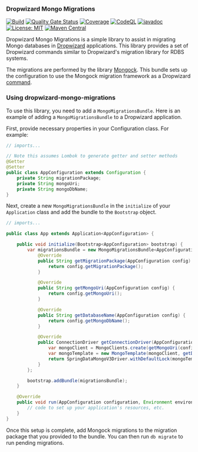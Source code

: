 ### Dropwizard Mongo Migrations

[![Build](https://github.com/kiwiproject/dropwizard-mongo-migrations/workflows/build/badge.svg)](https://github.com/kiwiproject/dropwizard-mongo-migrations/actions?query=workflow%3Abuild)
[![Quality Gate Status](https://sonarcloud.io/api/project_badges/measure?project=kiwiproject_dropwizard-mongo-migrations&metric=alert_status)](https://sonarcloud.io/dashboard?id=kiwiproject_dropwizard-mongo-migrations)
[![Coverage](https://sonarcloud.io/api/project_badges/measure?project=kiwiproject_dropwizard-mongo-migrations&metric=coverage)](https://sonarcloud.io/dashboard?id=kiwiproject_dropwizard-mongo-migrations)
[![CodeQL](https://github.com/kiwiproject/dropwizard-mongo-migrations/actions/workflows/codeql.yml/badge.svg)](https://github.com/kiwiproject/dropwizard-mongo-migrations/actions/workflows/codeql.yml)
[![javadoc](https://javadoc.io/badge2/org.kiwiproject/dropwizard-mongo-migrations/javadoc.svg)](https://javadoc.io/doc/org.kiwiproject/dropwizard-mongo-migrations)
[![License: MIT](https://img.shields.io/badge/License-MIT-blue.svg)](https://opensource.org/licenses/MIT)
[![Maven Central](https://img.shields.io/maven-central/v/org.kiwiproject/dropwizard-mongo-migrations)](https://search.maven.org/search?q=g:org.kiwiproject%20a:dropwizard-mongo-migrations)

Dropwizard Mongo Migrations is a simple library to assist in migrating Mongo databases in
[Dropwizard](https://www.dropwizard.io) applications. This library provides a set of Dropwizard commands similar to
Dropwizard's migration library for RDBS systems.

The migrations are performed by the library [Mongock](https://www.mongock.io). This bundle sets up the configuration to
use the Mongock migration framework as a
Dropwizard [command](https://www.dropwizard.io/en/latest/manual/core.html#commands).

### Using dropwizard-mongo-migrations

To use this library, you need to add a `MongoMigrationsBundle`. Here is an example of adding a `MongoMigrationsBundle`
to a Dropwizard application.

First, provide necessary properties in your Configuration class. For example:

```java
// imports...

// Note this assumes Lombok to generate getter and setter methods
@Getter
@Setter
public class AppConfiguration extends Configuration {
    private String migrationPackage;
    private String mongoUri;
    private String mongoDbName;
}
```

Next, create a new `MongoMigrationsBundle` in the `initialize` of your `Application` class and add the bundle to
the `Bootstrap` object.

```java
// imports...

public class App extends Application<AppConfiguration> {

    public void initialize(Bootstrap<AppConfiguration> bootstrap) {
        var migrationsBundle = new MongoMigrationsBundle<AppConfiguration>() {
            @Override
            public String getMigrationPackage(AppConfiguration config) {
                return config.getMigrationPackage();
            }

            @Override
            public String getMongoUri(AppConfiguration config) {
                return config.getMongoUri();
            }

            @Override
            public String getDatabaseName(AppConfiguration config) {
                return config.getMongoDbName();
            }

            @Override
            public ConnectionDriver getConnectionDriver(AppConfiguration config) {
                var mongoClient = MongoClients.create(getMongoUri(config));
                var mongoTemplate = new MongoTemplate(mongoClient, getDatabaseName(config));
                return SpringDataMongoV3Driver.withDefaultLock(mongoTemplate);
            }
        };

        bootstrap.addBundle(migrationsBundle);
    }

    @Override
    public void run(AppConfiguration configuration, Environment environment) {
        // code to set up your application's resources, etc. 
    }
}
```

Once this setup is complete, add Mongock migrations to the migration package that you provided to the bundle. You can
then run `db migrate` to run pending migrations.
